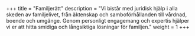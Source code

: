 +++
title = "Familjerätt"
description = "Vi bistår med juridisk hjälp i alla skeden av familjelivet, från äktenskap och samboförhållanden till vårdnad, boende och umgänge. Genom personligt engagemang och expertis hjälper vi er att hitta smidiga och långsiktiga lösningar för familjen."
weight = 1
+++
